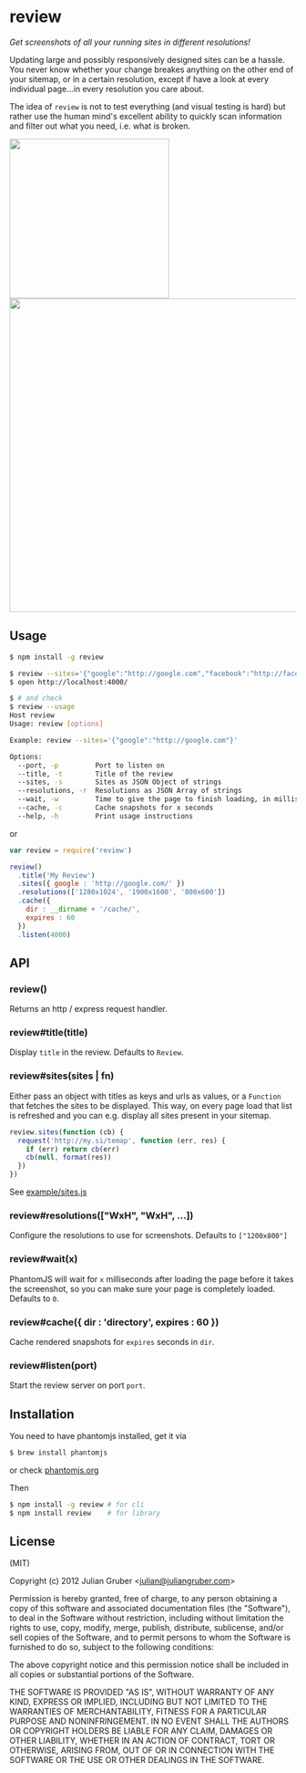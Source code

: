# review

_Get screenshots of all your running sites in different resolutions!_

Updating large and possibly responsively designed sites can be a hassle. You never know whether your change breakes
anything on the other end of your sitemap, or in a certain resolution, except if have a look at every individual
page...in every resolution you care about.

The idea of `review` is not to test everything (and visual testing is hard) but rather use the human mind's excellent
ability to quickly scan information and filter out what you need, i.e. what is broken.

<img src="http://f.cl.ly/items/0z2H263Q302m1b2C452C/Screen%20Shot%202013-01-14%20at%2011.38.55%20PM.png" width="280">
<img src="http://f.cl.ly/items/3T2k0x0N0M0T3y1j2Y1c/Screen%20Shot%202013-01-14%20at%2011.38.41%20PM.png" width="550">

## Usage

```bash
$ npm install -g review

$ review --sites='{"google":"http://google.com","facebook":"http://facebook.com"}'
$ open http://localhost:4000/

$ # and check
$ review --usage
Host review
Usage: review [options]

Example: review --sites='{"google":"http://google.com"}'

Options:
  --port, -p         Port to listen on                                         [default: 4000]
  --title, -t        Title of the review                                       [default: "Review"]
  --sites, -s        Sites as JSON Object of strings                           [required]
  --resolutions, -r  Resolutions as JSON Array of strings                      [default: "[\"1200x800\"]"]
  --wait, -w         Time to give the page to finish loading, in milliseconds  [default: 0]
  --cache, -c        Cache snapshots for x seconds                             [default: false]
  --help, -h         Print usage instructions                        

```

or

```js
var review = require('review')

review()
  .title('My Review')
  .sites({ google : 'http://google.com/' })
  .resolutions(['1280x1024', '1900x1600', '800x600'])
  .cache({
    dir : __dirname + '/cache/',
    expires : 60
  })
  .listen(4000)
```

## API

### review()

Returns an http / express request handler.

### review#title(title)

Display `title` in the review. Defaults to `Review`.

### review#sites(sites | fn)

Either pass an object with titles as keys and urls as values, or a `Function` that fetches the sites to be displayed. This way, on every page load that list is refreshed and you can e.g. display all sites present in your sitemap.

```js
review.sites(function (cb) {
  request('http://my.si/temap', function (err, res) {
    if (err) return cb(err)
    cb(null, format(res))
  })
})
```

See [example/sites.js](https://github.com/juliangruber/review/blob/master/example/sites.js)

### review#resolutions(["WxH", "WxH", ...])

Configure the resolutions to use for screenshots. Defaults to `["1200x800"]`

### review#wait(x)

PhantomJS will wait for `x` milliseconds after loading the page before it takes the screenshot, so you can make sure your page is completely loaded. Defaults to `0`.

### review#cache({ dir : 'directory', expires : 60 })

Cache rendered snapshots for `expires` seconds in `dir`.

### review#listen(port)

Start the review server on port `port`.

## Installation

You need to have phantomjs installed, get it via

```bash
$ brew install phantomjs
```

or check [phantomjs.org](http://phantomjs.org/)

Then

```bash
$ npm install -g review # for cli
$ npm install review    # for library
```

## License

(MIT)

Copyright (c) 2012 Julian Gruber &lt;julian@juliangruber.com&gt;

Permission is hereby granted, free of charge, to any person obtaining a copy of this software and associated documentation files (the "Software"), to deal in the Software without restriction, including without limitation the rights to use, copy, modify, merge, publish, distribute, sublicense, and/or sell copies of the Software, and to permit persons to whom the Software is furnished to do so, subject to the following conditions:

The above copyright notice and this permission notice shall be included in all copies or substantial portions of the Software.

THE SOFTWARE IS PROVIDED "AS IS", WITHOUT WARRANTY OF ANY KIND, EXPRESS OR IMPLIED, INCLUDING BUT NOT LIMITED TO THE WARRANTIES OF MERCHANTABILITY, FITNESS FOR A PARTICULAR PURPOSE AND NONINFRINGEMENT. IN NO EVENT SHALL THE AUTHORS OR COPYRIGHT HOLDERS BE LIABLE FOR ANY CLAIM, DAMAGES OR OTHER LIABILITY, WHETHER IN AN ACTION OF CONTRACT, TORT OR OTHERWISE, ARISING FROM, OUT OF OR IN CONNECTION WITH THE SOFTWARE OR THE USE OR OTHER DEALINGS IN THE SOFTWARE.
